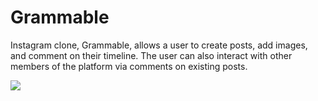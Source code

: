 # Grammable

Instagram clone, Grammable, allows a user to create posts, add images, and comment on their timeline. The user can also interact with other members of the platform via comments on existing posts.  

<img src="Grammable GIF.gif">
